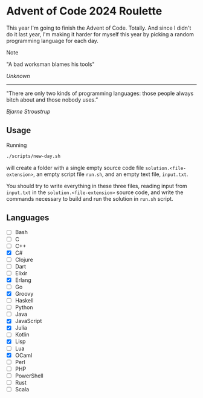 # Advent of Code 2024 Roulette

This year I'm going to finish the Advent of Code. Totally. And since I didn't do it last year, I'm making it harder for myself this year by picking a random programming language for each day.

> [!NOTE]
> 
> "A bad worksman blames his tools"
> 
> *Unknown*
>
> ---
> "There are only two kinds of programming languages: those people always bitch about and those nobody uses.”
>
> *Bjarne Stroustrup*

## Usage

Running

```sh
./scripts/new-day.sh
```

will create a folder with a single empty source code file `solution.<file-extension>`, an empty script file `run.sh`, and an empty text file, `input.txt`.

You should try to write everything in these three files, reading input from `input.txt` in the `solution.<file-extension>` source code, and write the commands necessary to build and run the solution in `run.sh` script.

## Languages

- [ ] Bash
- [ ] C
- [ ] C++
- [x] C#
- [ ] Clojure
- [ ] Dart
- [ ] Elixir
- [x] Erlang
- [ ] Go
- [x] Groovy
- [ ] Haskell
- [ ] Python
- [ ] Java
- [x] JavaScript
- [x] Julia
- [ ] Kotlin
- [x] Lisp
- [ ] Lua
- [x] OCaml 
- [ ] Perl
- [ ] PHP
- [ ] PowerShell
- [ ] Rust
- [ ] Scala
